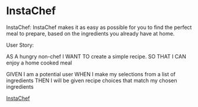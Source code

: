 # InstaChef

InstaChef:
InstaChef makes it as easy as possible for you to find the perfect meal to prepare, based on the ingredients you already have at home.

User Story:

AS A hungry non-chef
I WANT TO create a simple recipe.
SO THAT I CAN enjoy a home cooked meal

GIVEN I am a potential user
WHEN I make my selections from a list of ingredients
THEN I will be given recipe choices that match my chosen ingredients

[InstaChef](https://nwuerz.github.io/InstaChef/)
